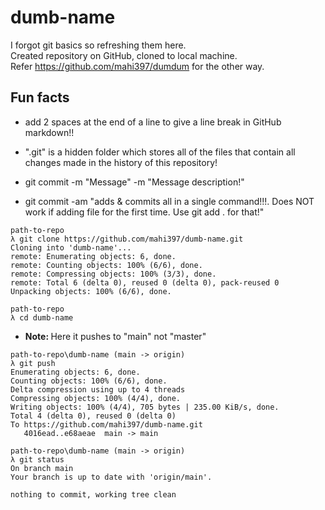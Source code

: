 # dumb-name

I forgot git basics so refreshing them here.  
Created repository on GitHub, cloned to local machine.  
Refer https://github.com/mahi397/dumdum for the other way.

## Fun facts

- add 2 spaces at the end of a line to give a line break in GitHub markdown!!

- ".git" is a hidden folder which stores all of the files that contain all changes made in the history of this repository!

- git commit -m "Message" -m "Message description!"

- git commit -am "adds & commits all in a single command!!!. Does NOT work if adding file for the first time. Use git add . for that!"


````
path-to-repo
λ git clone https://github.com/mahi397/dumb-name.git
Cloning into 'dumb-name'...
remote: Enumerating objects: 6, done.
remote: Counting objects: 100% (6/6), done.
remote: Compressing objects: 100% (3/3), done.
remote: Total 6 (delta 0), reused 0 (delta 0), pack-reused 0
Unpacking objects: 100% (6/6), done.
````

````
path-to-repo
λ cd dumb-name
````

- <b>Note: </b> Here it pushes to "main" not "master"

````
path-to-repo\dumb-name (main -> origin)
λ git push
Enumerating objects: 6, done.
Counting objects: 100% (6/6), done.
Delta compression using up to 4 threads
Compressing objects: 100% (4/4), done.
Writing objects: 100% (4/4), 705 bytes | 235.00 KiB/s, done.
Total 4 (delta 0), reused 0 (delta 0)
To https://github.com/mahi397/dumb-name.git
   4016ead..e68aeae  main -> main
````

````
path-to-repo\dumb-name (main -> origin)
λ git status
On branch main
Your branch is up to date with 'origin/main'.

nothing to commit, working tree clean
````